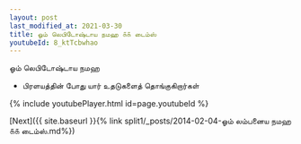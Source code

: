 ```yaml
---
layout: post
last_modified_at: 2021-03-30
title: ஓம் லெபிடோஷ்டாய நமஹ ௧௧ டைம்ஸ்
youtubeId: 8_ktTcbwhao
---
```

 
 
 ஓம் லெபிடோஷ்டாய நமஹ  
 
 -  பிரளயத்தின் போது யார் உதடுகளைத் தொங்குகிறார்கள் 
 
  
 
  
 
 
 
 
 
 


{% include youtubePlayer.html id=page.youtubeId %}
 
[Next]({{ site.baseurl }}{% link  split1/_posts/2014-02-04-ஓம் லம்பனைய நமஹ ௧௧ டைம்ஸ்.md%})
 
